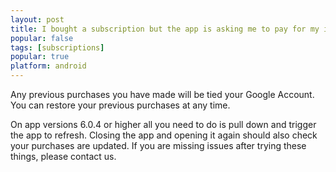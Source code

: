 ```yaml
---
layout: post
title: I bought a subscription but the app is asking me to pay for my issue(s)
popular: false
tags: [subscriptions]
popular: true
platform: android
---
```

Any previous purchases you have made will be tied your Google Account. You can restore your previous purchases at any time.

On app versions 6.0.4 or higher all you need to do is pull down and trigger the app to refresh. Closing the app and opening it again should also check your purchases are updated. If you are missing issues after trying these things, please contact us.






